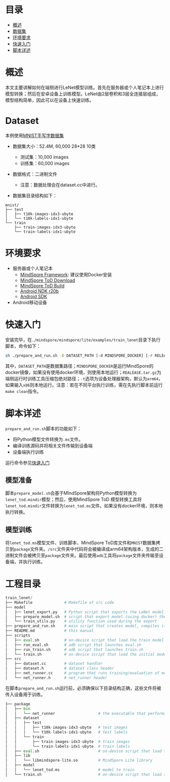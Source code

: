 # 目录

<!-- TOC -->

- [概述](#概述)
- [数据集](#数据集)
- [环境要求](#环境要求)
- [快速入门](#快速入门)
- [脚本详述](#脚本详述)

<!-- /TOC -->

# 概述

本文主要讲解如何在端侧进行LeNet模型训练。首先在服务器或个人笔记本上进行模型转换；然后在安卓设备上训练模型。LeNet由2层卷积和3层全连接层组成，模型结构简单，因此可以在设备上快速训练。

# Dataset

本例使用[MNIST手写字数据集](http://yann.lecun.com/exdb/mnist/)

- 数据集大小：52.4M, 60,000 28*28 10类
    - 测试集：10,000 images
    - 训练集：60,000 images

- 数据格式：二进制文件
    - 注意：数据处理会在dataset.cc中进行。

- 数据集目录结构如下：

```text
mnist/
├── test
│   ├── t10k-images-idx3-ubyte
│   └── t10k-labels-idx1-ubyte
└── train
    ├── train-images-idx3-ubyte
    └── train-labels-idx1-ubyte
```

# 环境要求

- 服务器或个人笔记本
    - [MindSpore Framework](https://www.mindspore.cn/install/en): 建议使用Docker安装
    - [MindSpore ToD Download](https://www.mindspore.cn/tutorial/lite/zh-CN/master/use/downloads.html)
    - [MindSpore ToD Build](https://www.mindspore.cn/tutorial/lite/zh-CN/master/use/build.html)
    - [Android NDK r20b](https://dl.google.com/android/repository/android-ndk-r20b-linux-x86_64.zip)
    - [Android SDK](https://developer.android.com/studio?hl=zh-cn#cmdline-tools)
- Android移动设备

# 快速入门

安装完毕，在`./mindspore/mindspore/lite/examples/train_lenet`目录下执行脚本，命令如下：

```bash
sh ./prepare_and_run.sh -D DATASET_PATH [-d MINDSPORE_DOCKER] [-r RELEASE.tar.gz] [-t arm64|x86]
```

其中，`DATASET_PATH`是数据集路径；`MINDSPORE_DOCKER`是运行MindSpore的docker镜像，如果没有使用docker环境，则使用本地运行；`REALEASE.tar.gz`为端侧运行时训练工具压缩包绝对路径；`-t`选项为设备处理器架构，默认为`arm64`，如果输入`x86`则本地运行。注意：若在不同平台执行训练，需在先执行脚本前运行`make clean`指令。

# 脚本详述

`prepare_and_run.sh`脚本的功能如下：

- 将Python模型文件转换为`.ms`文件。
- 编译训练源码并将相关文件传输到设备端
- 设备端执行训练

运行命令参见[快速入门](#快速入门)

## 模型准备

脚本`prepare_model.sh`会基于MIndSpore架构将Python模型转换为`lenet_tod.mindir`模型；然后，使用MindSpore ToD 模型转换工具将`lenet_tod.mindir`文件转换为`lenet_tod.ms`文件。如果没有docker环境，则本地执行转换。

## 模型训练

将`lenet_tod.ms`模型文件、训练脚本、MindSpore ToD库文件和`MNIST`数据集拷贝到`package`文件夹。`/src`文件夹中代码将会被编译成arm64架构版本，生成的二进制文件会被拷贝至`package`文件夹。最后使用`adb`工具将`package`文件夹传输至设备端，并执行训练。

# 工程目录

``` python
train_lenet/
├── Makefile              # Makefile of src code
├── model
│   ├── lenet_export.py   # Python script that exports the LeNet model to .mindir
│   ├── prepare_model.sh  # script that export model (using docker) then converts it
│   └── train_utils.py    # utility function used during the export
├── prepare_and_run.sh    # main script that creates model, compiles it and send to device for running
├── README.md             # this manual
├── scripts
│   ├── eval.sh           # on-device script that load the train model and evaluates its accuracy
│   ├── run_eval.sh       # adb script that launches eval.sh
│   ├── run_train.sh      # adb script that launches train.sh
│   └── train.sh          # on-device script that load the initial model and train it
├── src
│   ├── dataset.cc        # dataset handler
│   ├── dataset.h         # dataset class header
│   ├── net_runner.cc     # program that runs training/evaluation of models
│   └── net_runner.h      # net_runner header
```

在脚本`prepare_and_run.sh`运行前，必须确保以下目录结构正确，这些文件将被传入设备用于训练。

``` python
├── package
│   ├── bin
│   │   └── net_runner                   # the executable that performs the training/evaluation
│   ├── dataset
│   │   ├── test
│   │   │   ├── t10k-images-idx3-ubyte   # test images
│   │   │   └── t10k-labels-idx1-ubyte   # test labels
│   │   └── train
│   │       ├── train-images-idx3-ubyte  # train images
│   │       └── train-labels-idx1-ubyte  # train labels
│   ├── eval.sh                          # on-device script that load the train model and evaluates its accuracy
│   ├── lib
│   │   └── libmindspore-lite.so         # MindSpore Lite library
│   ├── model
│   │   └── lenet_tod.ms                 # model to train
│   └── train.sh                         # on-device script that load the initial model and train it
```
